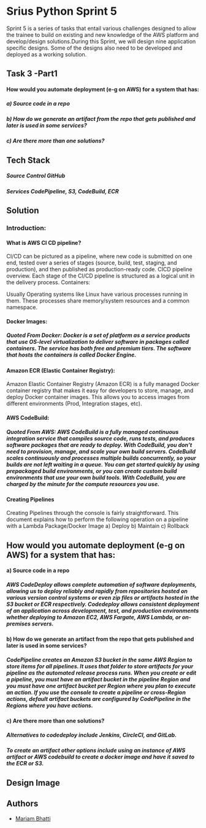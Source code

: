 # Srius Python Sprint 5

Sprint 5 is a series of tasks that entail various challenges designed to allow the trainee to build on existing and new knowledge of the AWS platform and develop/design solutions.During this Sprint, we will design nine application specific designs. Some of the designs also need to be developed and deployed as a working solution.


## Task 3 -Part1
#### How would you automate deployment (e-g on AWS) for a system that has:
##### a) Source code in a repo
##### b) How do we generate an artifact from the repo that gets published and later is used in some services?
##### c) Are there more than one solutions?


## Tech Stack
##### **Source Control** GitHub
##### **Services** CodePipeline, S3, CodeBuild, ECR

## Solution

### Introduction:
#### What is AWS CI CD pipeline?
CI/CD can be pictured as a pipeline, where new code is submitted on one end, tested over a series of stages (source, build, test, staging, and production), and then published as production-ready code. CICD pipeline overview. Each stage of the CI/CD pipeline is structured as a logical unit in the delivery process.
Containers:


Usually Operating systems like Linux have various processes running in them. These processes share memory/system resources and a common namespace. 

#### Docker Images:
##### *Quoted From Docker*: Docker is a set of platform as a service products that use OS-level virtualization to deliver software in packages called containers. The service has both free and premium tiers. The software that hosts the containers is called Docker Engine.

#### Amazon ECR (Elastic Container Registry):
Amazon Elastic Container Registry (Amazon ECR) is a fully managed Docker container registry that makes it easy for developers to store, manage, and deploy Docker container images. This allows you to access images from different environments (Prod, Integration stages, etc). 


#### AWS CodeBuild:

##### *Quoted From AWS*: AWS CodeBuild is a fully managed continuous integration service that compiles source code, runs tests, and produces software packages that are ready to deploy. With CodeBuild, you don’t need to provision, manage, and scale your own build servers. CodeBuild scales continuously and processes multiple builds concurrently, so your builds are not left waiting in a queue. You can get started quickly by using prepackaged build environments, or you can create custom build environments that use your own build tools. With CodeBuild, you are charged by the minute for the compute resources you use.

#### Creating Pipelines

Creating Pipelines through the console is fairly straightforward. This document explains how to perform the following operation on a pipeline with a Lambda Package/Docker Image 
a) Deploy 
b) Maintain
c) Rollback

## How would you automate deployment (e-g on AWS) for a system that has:
#### a) Source code in a repo
##### AWS CodeDeploy allows complete automation of software deployments, allowing us to deploy reliably and rapidly from repositories hosted on various version control systems or even zip files or artifacts hosted in the S3 bucket or ECR respectively. Codedeploy allows consistent deployment of an application across development, test, and production environments whether deploying to Amazon EC2, AWS Fargate, AWS Lambda, or on-premises servers.

#### b) How do we generate an artifact from the repo that gets published and later is used in some services?
##### CodePipeline creates an Amazon S3 bucket in the same AWS Region to store items for all pipelines. It uses that folder to store artifacts for your pipeline as the automated release process runs. When you create or edit a pipeline, you must have an artifact bucket in the pipeline Region and you must have one artifact bucket per Region where you plan to execute an action. If you use the console to create a pipeline or cross-Region actions, default artifact buckets are configured by CodePipeline in the Regions where you have actions. 

#### c) Are there more than one solutions?
##### Alternatives to codedeploy include Jenkins, CircleCI, and GitLab. 

##### To create an artifact other options include using an instance of AWS artifact or AWS codebuild to create a docker image and have it saved to the ECR or S3.



## Design Image



## Authors

- [Mariam Bhatti](mariambhatti8989@gmail.com)

